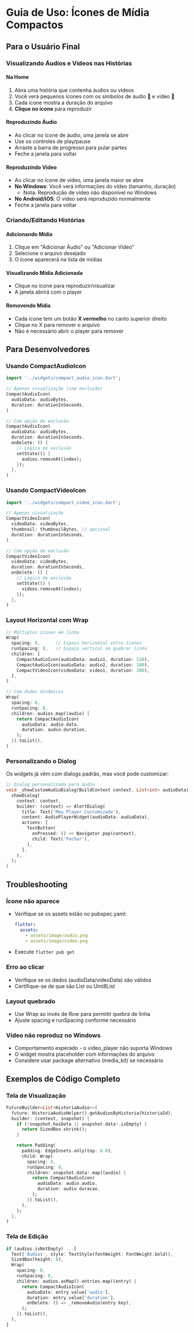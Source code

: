 # Guia de Uso: Ícones de Mídia Compactos

## Para o Usuário Final

### Visualizando Áudios e Vídeos nas Histórias

#### Na Home
1. Abra uma história que contenha áudios ou vídeos
2. Você verá pequenos ícones com os símbolos de áudio 🎵 e vídeo 🎥
3. Cada ícone mostra a duração do arquivo
4. **Clique no ícone** para reproduzir

#### Reproduzindo Áudio
- Ao clicar no ícone de áudio, uma janela se abre
- Use os controles de play/pause
- Arraste a barra de progresso para pular partes
- Feche a janela para voltar

#### Reproduzindo Vídeo
- Ao clicar no ícone de vídeo, uma janela maior se abre
- **No Windows**: Você verá informações do vídeo (tamanho, duração)
  - Nota: Reprodução de vídeo não disponível no Windows
- **No Android/iOS**: O vídeo será reproduzido normalmente
- Feche a janela para voltar

### Criando/Editando Histórias

#### Adicionando Mídia
1. Clique em "Adicionar Áudio" ou "Adicionar Vídeo"
2. Selecione o arquivo desejado
3. O ícone aparecerá na lista de mídias

#### Visualizando Mídia Adicionada
- Clique no ícone para reproduzir/visualizar
- A janela abrirá com o player

#### Removendo Mídia
- Cada ícone tem um botão **X vermelho** no canto superior direito
- Clique no X para remover o arquivo
- Não é necessário abrir o player para remover

## Para Desenvolvedores

### Usando CompactAudioIcon

```dart
import '../widgets/compact_audio_icon.dart';

// Apenas visualização (sem exclusão)
CompactAudioIcon(
  audioData: audioBytes,
  duration: durationInSeconds,
)

// Com opção de exclusão
CompactAudioIcon(
  audioData: audioBytes,
  duration: durationInSeconds,
  onDelete: () {
    // Lógica de exclusão
    setState(() {
      audios.removeAt(index);
    });
  },
)
```

### Usando CompactVideoIcon

```dart
import '../widgets/compact_video_icon.dart';

// Apenas visualização
CompactVideoIcon(
  videoData: videoBytes,
  thumbnail: thumbnailBytes, // opcional
  duration: durationInSeconds,
)

// Com opção de exclusão
CompactVideoIcon(
  videoData: videoBytes,
  duration: durationInSeconds,
  onDelete: () {
    // Lógica de exclusão
    setState(() {
      videos.removeAt(index);
    });
  },
)
```

### Layout Horizontal com Wrap

```dart
// Múltiplos ícones em linha
Wrap(
  spacing: 8,      // Espaço horizontal entre ícones
  runSpacing: 8,   // Espaço vertical se quebrar linha
  children: [
    CompactAudioIcon(audioData: audio1, duration: 120),
    CompactAudioIcon(audioData: audio2, duration: 180),
    CompactVideoIcon(videoData: video1, duration: 300),
  ],
)

// Com dados dinâmicos
Wrap(
  spacing: 8,
  runSpacing: 8,
  children: audios.map((audio) {
    return CompactAudioIcon(
      audioData: audio.data,
      duration: audio.duration,
    );
  }).toList(),
)
```

### Personalizando o Dialog

Os widgets já vêm com dialogs padrão, mas você pode customizar:

```dart
// Dialog personalizado para áudio
void _showCustomAudioDialog(BuildContext context, List<int> audioData) {
  showDialog(
    context: context,
    builder: (context) => AlertDialog(
      title: Text('Meu Player Customizado'),
      content: AudioPlayerWidget(audioData: audioData),
      actions: [
        TextButton(
          onPressed: () => Navigator.pop(context),
          child: Text('Fechar'),
        ),
      ],
    ),
  );
}
```

## Troubleshooting

### Ícone não aparece
- Verifique se os assets estão no pubspec.yaml:
  ```yaml
  flutter:
    assets:
      - assets/image/audio.png
      - assets/image/video.png
  ```
- Execute `flutter pub get`

### Erro ao clicar
- Verifique se os dados (audioData/videoData) são válidos
- Certifique-se de que são List<int> ou Uint8List

### Layout quebrado
- Use Wrap ao invés de Row para permitir quebra de linha
- Ajuste spacing e runSpacing conforme necessário

### Vídeo não reproduz no Windows
- Comportamento esperado - o video_player não suporta Windows
- O widget mostra placeholder com informações do arquivo
- Considere usar package alternativo (media_kit) se necessário

## Exemplos de Código Completo

### Tela de Visualização
```dart
FutureBuilder<List<HistoriaAudio>>(
  future: HistoriaAudioHelper().getAudiosByHistoria(historiaId),
  builder: (context, snapshot) {
    if (!snapshot.hasData || snapshot.data!.isEmpty) {
      return SizedBox.shrink();
    }

    return Padding(
      padding: EdgeInsets.only(top: 8.0),
      child: Wrap(
        spacing: 8,
        runSpacing: 8,
        children: snapshot.data!.map((audio) {
          return CompactAudioIcon(
            audioData: audio.audio,
            duration: audio.duracao,
          );
        }).toList(),
      ),
    );
  },
)
```

### Tela de Edição
```dart
if (audios.isNotEmpty) ...[
  Text('Áudios', style: TextStyle(fontWeight: FontWeight.bold)),
  SizedBox(height: 8),
  Wrap(
    spacing: 8,
    runSpacing: 8,
    children: audios.asMap().entries.map((entry) {
      return CompactAudioIcon(
        audioData: entry.value['audio'],
        duration: entry.value['duration'],
        onDelete: () => _removeAudio(entry.key),
      );
    }).toList(),
  ),
]
```
